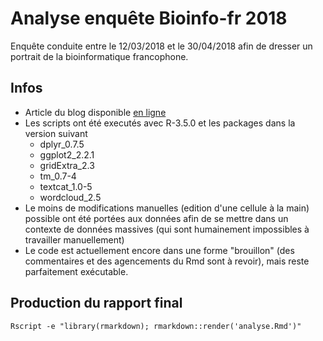 # Analyse enquête Bioinfo-fr 2018

Enquête conduite entre le 12/03/2018 et le 30/04/2018 afin de dresser un portrait de la bioinformatique francophone.

## Infos
* Article du blog disponible [en ligne](https://bioinfo-fr.net/enquete-bioinfo-fr-2018-portrait-de-bioinfo "")
* Les scripts ont été executés avec R-3.5.0 et les packages dans la version suivant
  * dplyr_0.7.5
  * ggplot2_2.2.1
  * gridExtra_2.3
  * tm_0.7-4
  * textcat_1.0-5
  * wordcloud_2.5
* Le moins de modifications manuelles (edition d'une cellule à la main) possible ont été portées aux données afin de se mettre dans un contexte de données massives (qui sont humainement impossibles à travailler manuellement)
* Le code est actuellement encore dans une forme "brouillon" (des commentaires et des agencements du Rmd sont à revoir), mais reste parfaitement exécutable.

## Production du rapport final
`Rscript -e "library(rmarkdown); rmarkdown::render('analyse.Rmd')"`
